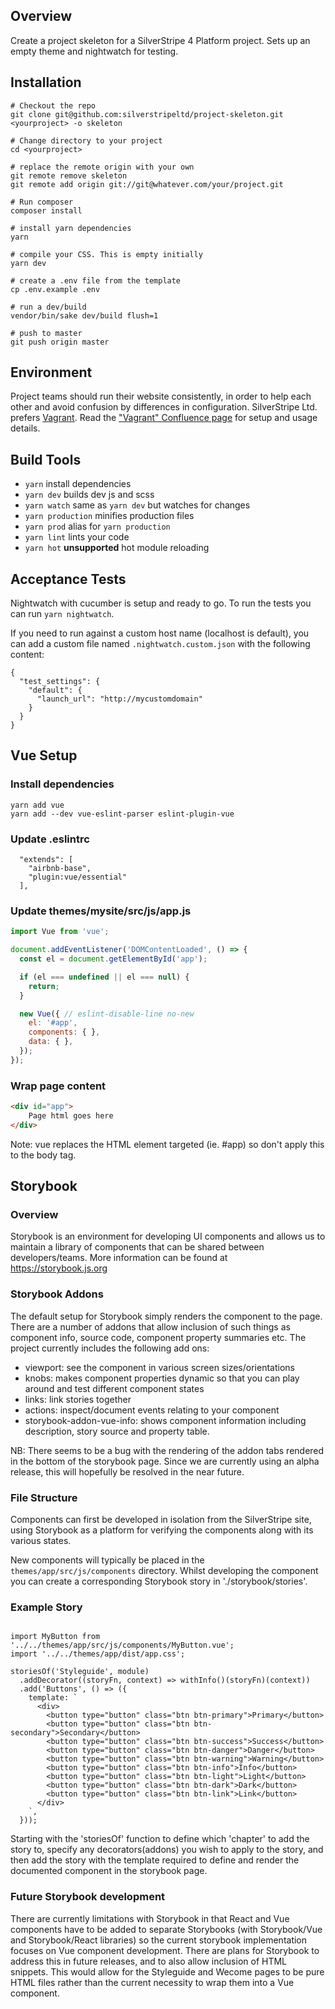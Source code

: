 ## Overview

Create a project skeleton for a SilverStripe 4 Platform project. Sets up an empty theme and nightwatch for testing.

## Installation

```
# Checkout the repo
git clone git@github.com:silverstripeltd/project-skeleton.git <yourproject> -o skeleton

# Change directory to your project
cd <yourproject>

# replace the remote origin with your own
git remote remove skeleton
git remote add origin git://git@whatever.com/your/project.git

# Run composer
composer install

# install yarn dependencies
yarn

# compile your CSS. This is empty initially
yarn dev

# create a .env file from the template
cp .env.example .env

# run a dev/build
vendor/bin/sake dev/build flush=1

# push to master
git push origin master
```

## Environment

Project teams should run their website consistently,
in order to help each other and avoid confusion by differences in configuration.
SilverStripe Ltd. prefers [Vagrant](https://www.vagrantup.com/).
Read the ["Vagrant" Confluence page](https://silverstripe.atlassian.net/wiki/spaces/DEV/pages/401506576/Vagrant)
for setup and usage details.

## Build Tools

* `yarn` install dependencies
* `yarn dev` builds dev js and scss
* `yarn watch` same as `yarn dev` but watches for changes
* `yarn production` minifies production files
* `yarn prod` alias for `yarn production`
* `yarn lint` lints your code
* `yarn hot` **unsupported** hot module reloading


## Acceptance Tests

Nightwatch with cucumber is setup and ready to go. To run the tests you can run `yarn nightwatch`.

If you need to run against a custom host name (localhost is default), you can add a custom file named `.nightwatch.custom.json` with the following content:

```
{
  "test_settings": {
    "default": {
      "launch_url": "http://mycustomdomain"
    }
  }
}
```

## Vue Setup

### Install dependencies
```
yarn add vue 
yarn add --dev vue-eslint-parser eslint-plugin-vue
```

### Update .eslintrc
```
  "extends": [
    "airbnb-base",
    "plugin:vue/essential"
  ],
```

### Update themes/mysite/src/js/app.js
```js
import Vue from 'vue';

document.addEventListener('DOMContentLoaded', () => {
  const el = document.getElementById('app');

  if (el === undefined || el === null) {
    return;
  }

  new Vue({ // eslint-disable-line no-new
    el: '#app',
    components: { },
    data: { },
  });
});

```

### Wrap page content
```html
<div id="app">
    Page html goes here
</div>
```
Note: vue replaces the HTML element targeted (ie. #app) so don't apply this to the body tag.

## Storybook

### Overview
Storybook is an environment for developing UI components and allows us to maintain a library of components that can be shared between developers/teams.
More information can be found at <https://storybook.js.org>

### Storybook Addons
The default setup for Storybook simply renders the component to the page. There are a number of addons that allow inclusion
of such things as component info, source code, component property summaries etc.
The project currently includes the following add ons:
- viewport: see the component in various screen sizes/orientations
- knobs: makes component properties dynamic so that you can play around and test different component states
- links: link stories together
- actions: inspect/document events relating to your component
- storybook-addon-vue-info: shows component information including description, story source and property table.

NB: There seems to be a bug with the rendering of the addon tabs rendered in the bottom of the storybook page. Since we 
are currently using an alpha release, this will hopefully be resolved in the near future.

### File Structure
Components can first be developed in isolation from the SilverStripe site, using Storybook as a platform for verifying the components along with its various states.

New components will typically be placed in the `themes/app/src/js/components` directory. Whilst developing the component you can create a corresponding Storybook story in './storybook/stories'.

### Example Story
```import { storiesOf } from '@storybook/vue';

import MyButton from '../../themes/app/src/js/components/MyButton.vue';
import '../../themes/app/dist/app.css';

storiesOf('Styleguide', module)
  .addDecorator((storyFn, context) => withInfo()(storyFn)(context))
  .add('Buttons', () => ({
    template: `
      <div>
        <button type="button" class="btn btn-primary">Primary</button>
        <button type="button" class="btn btn-secondary">Secondary</button>
        <button type="button" class="btn btn-success">Success</button>
        <button type="button" class="btn btn-danger">Danger</button>
        <button type="button" class="btn btn-warning">Warning</button>
        <button type="button" class="btn btn-info">Info</button>
        <button type="button" class="btn btn-light">Light</button>
        <button type="button" class="btn btn-dark">Dark</button>
        <button type="button" class="btn btn-link">Link</button>
      </div>
    `,
  }));
```
Starting with the 'storiesOf' function to define which 'chapter' to add the story to, specify any decorators(addons) you
wish to apply to the story, and then add the story with the template required to define and render the documented
component in the storybook page.

### Future Storybook development
There are currently limitations with Storybook in that React and Vue components have to be added to separate Storybooks
(with Storybook/Vue and Storybook/React libraries) so the current storybook implementation focuses on Vue
component development. There are plans for Storybook to address this in future releases, and to also allow inclusion of HTML snippets.
This would allow for the Styleguide and Wecome pages to be pure HTML files rather than the current necessity to wrap
them into a Vue component.
